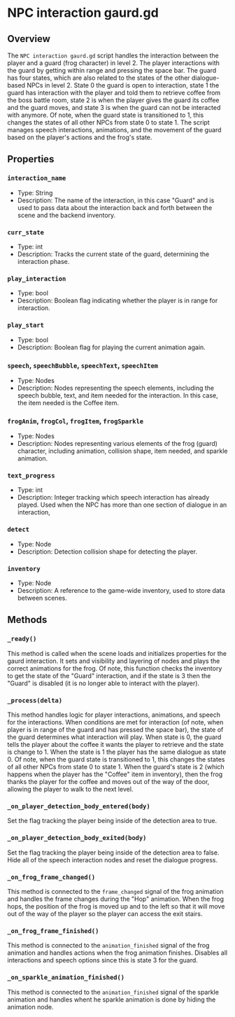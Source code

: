 # NPC interaction gaurd.gd

## Overview

The `NPC interaction gaurd.gd` script handles the interaction between the player and a guard (frog character) in level 2. The player interactions with the guard by getting within range and pressing the space bar. The guard has four states, which are also related to the states of the other dialogue-based NPCs in level 2. State 0 the guard is open to interaction, state 1 the guard has interaction with the player and told them to retrieve coffee from the boss battle room, state 2 is when the player gives the guard its coffee and the guard moves, and state 3 is when the guard can not be interacted with anymore. Of note, when the guard state is transitioned to 1, this changes the states of all other NPCs from state 0 to state 1. The script manages speech interactions, animations, and the movement of the guard based on the player's actions and the frog's state.

## Properties

### `interaction_name`

- Type: String
- Description: The name of the interaction, in this case "Guard" and is used to pass data about the interaction back and forth between the scene and the backend inventory.

### `curr_state`

- Type: int
- Description: Tracks the current state of the guard, determining the interaction phase.

### `play_interaction`

- Type: bool
- Description: Boolean flag indicating whether the player is in range for interaction.

### `play_start`

- Type: bool
- Description: Boolean flag for playing the current animation again.

### `speech`, `speechBubble`, `speechText`, `speechItem`

- Type: Nodes
- Description: Nodes representing the speech elements, including the speech bubble, text, and item needed for the interaction. In this case, the item needed is the Coffee item.

### `frogAnim`, `frogCol`, `frogItem`, `frogSparkle`

- Type: Nodes
- Description: Nodes representing various elements of the frog (guard) character, including animation, collision shape, item needed, and sparkle animation.

### `text_progress`

- Type: int
- Description: Integer tracking which speech interaction has already played. Used when the NPC has more than one section of dialogue in an interaction,

### `detect`

- Type: Node
- Description: Detection collision shape for detecting the player.

### `inventory`

- Type: Node
- Description: A reference to the game-wide inventory, used to store data between scenes.

## Methods

### `_ready()`
This method is called when the scene loads and initializes properties for the gaurd interaction. It sets and visibility and layering of nodes and plays the correct animations for the frog. Of note, this function checks the inventory to get the state of the "Guard" interaction, and if the state is 3 then the "Guard" is disabled (it is no longer able to interact with the player).

### `_process(delta)`
This method handles logic for player interactions, animations, and speech for the interactions. When conditions are met for interaction (of note, when player is in range of the guard and has pressed the space bar), the state of the guard determines what interaction will play. When state is 0, the guard tells the player about the coffee it wants the player to retrieve and the state is change to 1. When the state is 1 the player has the same dialogue as state 0. Of note, when the guard state is transitioned to 1, this changes the states of all other NPCs from state 0 to state 1. When the guard's state is 2 (which happens when the player has the "Coffee" item in inventory), then the frog thanks the player for the coffee and moves out of the way of the door, allowing the player to walk to the next level.

### `_on_player_detection_body_entered(body)`
Set the flag tracking the player being inside of the detection area to true.

### `_on_player_detection_body_exited(body)`
Set the flag tracking the player being inside of the detection area to false. Hide all of the speech interaction nodes and reset the dialogue progress. 

### `_on_frog_frame_changed()`
This method is connected to the `frame_changed` signal of the frog animation and handles the frame changes during the "Hop" animation. When the frog hops, the position of the frog is moved up and to the left so that it will move out of the way of the player so the player can access the exit stairs.

### `_on_frog_frame_finished()`
This method is connected to the `animation_finished` signal of the frog animation and handles actions when the frog animation finishes. Disables all interactions and speech options since this is state 3 for the guard.

### `_on_sparkle_animation_finished()`
This method is connected to the `animation_finished` signal of the sparkle animation and handles whent he sparkle animation is done by hiding the animation node.